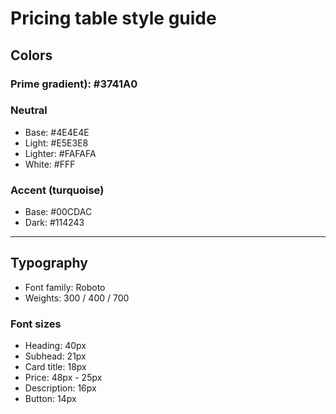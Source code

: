 # Pricing table style guide

## Colors

### Prime gradient): #3741A0

### Neutral

- Base: #4E4E4E
- Light: #E5E3E8
- Lighter: #FAFAFA
- White: #FFF

### Accent (turquoise)

- Base: #00CDAC
- Dark: #114243

---

## Typography

- Font family: Roboto
- Weights: 300 / 400 / 700

### Font sizes

- Heading: 40px
- Subhead: 21px
- Card title: 18px
- Price: 48px - 25px
- Description: 16px
- Button: 14px